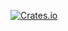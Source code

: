 [![Crates.io][crates-badge]][crates-url]

[crates-badge]: https://img.shields.io/crates/v/pancake-db-core.svg
[crates-url]: https://crates.io/crates/pancake-db-core
